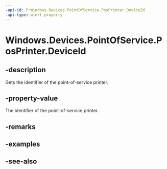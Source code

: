 ----api-id: P:Windows.Devices.PointOfService.PosPrinter.DeviceId
-api-type: winrt property
---<!-- Property syntaxpublic string DeviceId { get; }--># Windows.Devices.PointOfService.PosPrinter.DeviceId## -descriptionGets the identifier of the point-of-service printer.## -property-valueThe identifier of the point-of-service printer.## -remarks## -examples## -see-also
